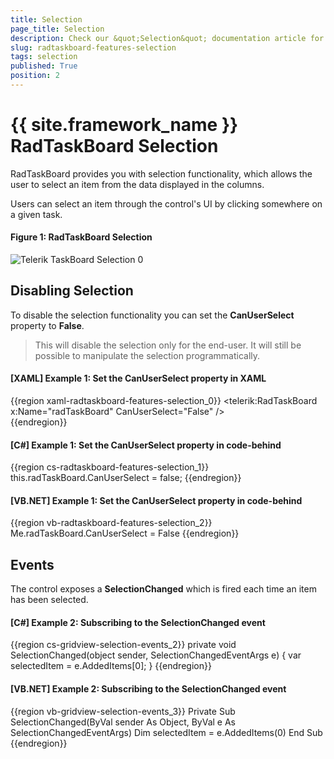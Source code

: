 ```yaml
---
title: Selection
page_title: Selection
description: Check our &quot;Selection&quot; documentation article for the RadTaskBoard {{ site.framework_name }} control.
slug: radtaskboard-features-selection
tags: selection
published: True
position: 2
---
```


# {{ site.framework_name }} RadTaskBoard Selection

RadTaskBoard provides you with selection functionality, which allows the user to select an item from the data displayed in the columns. 

Users can select an item through the control's UI by clicking somewhere on a given task.

#### Figure 1: RadTaskBoard Selection
![Telerik TaskBoard Selection 0](images/taskboard_selected_task_0.png)

## Disabling Selection

To disable the selection functionality you can set the __CanUserSelect__ property to **False**.

>This will disable the selection only for the end-user. It will still be possible to manipulate the selection programmatically.
          
#### __[XAML] Example 1: Set the CanUserSelect property in XAML__

{{region xaml-radtaskboard-features-selection_0}}
	<telerik:RadTaskBoard x:Name="radTaskBoard" CanUserSelect="False" />	
{{endregion}}

#### __[C#] Example 1: Set the CanUserSelect property in code-behind__

{{region cs-radtaskboard-features-selection_1}}
	this.radTaskBoard.CanUserSelect = false;
{{endregion}}

#### __[VB.NET] Example 1: Set the CanUserSelect property in code-behind__

{{region vb-radtaskboard-features-selection_2}}
	Me.radTaskBoard.CanUserSelect = False
{{endregion}}

## Events

The control exposes a __SelectionChanged__ which is fired each time an item has been selected.

#### __[C#] Example 2: Subscribing to the SelectionChanged event__

{{region cs-gridview-selection-events_2}}
	private void SelectionChanged(object sender, SelectionChangedEventArgs e)
	{
		var selectedItem = e.AddedItems[0];
	}
{{endregion}}


#### __[VB.NET] Example 2: Subscribing to the SelectionChanged event__

{{region vb-gridview-selection-events_3}}
	Private Sub SelectionChanged(ByVal sender As Object, ByVal e As SelectionChangedEventArgs)
		Dim selectedItem = e.AddedItems(0)
	End Sub
{{endregion}}

